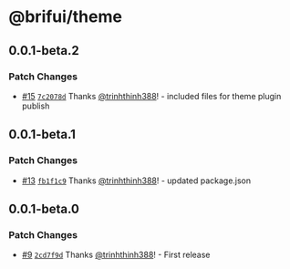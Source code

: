 # @brifui/theme

## 0.0.1-beta.2

### Patch Changes

- [#15](https://github.com/brifui-org/brif-ui/pull/15) [`7c2078d`](https://github.com/brifui-org/brif-ui/commit/7c2078d290c933ea62da6ae42836e050ee366af9) Thanks [@trinhthinh388](https://github.com/trinhthinh388)! - included files for theme plugin publish

## 0.0.1-beta.1

### Patch Changes

- [#13](https://github.com/brifui-org/brif-ui/pull/13) [`fb1f1c9`](https://github.com/brifui-org/brif-ui/commit/fb1f1c9f5fdcb9958cde58efaf209194e5e68a11) Thanks [@trinhthinh388](https://github.com/trinhthinh388)! - updated package.json

## 0.0.1-beta.0

### Patch Changes

- [#9](https://github.com/brifui-org/brif-ui/pull/9) [`2cd7f9d`](https://github.com/brifui-org/brif-ui/commit/2cd7f9d221d4f3b454752143b58fa3bc868fdd8c) Thanks [@trinhthinh388](https://github.com/trinhthinh388)! - First release
